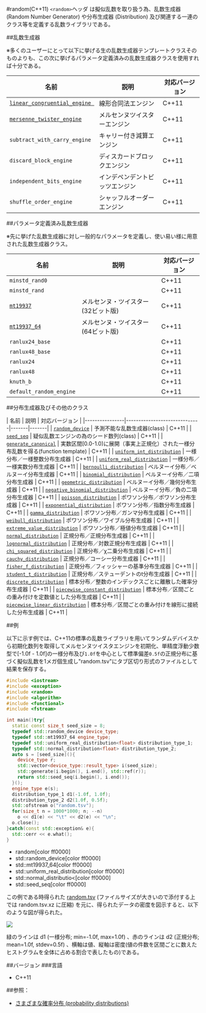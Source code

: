 #random(C++11)
`<random>`ヘッダ は擬似乱数を取り扱う為、乱数生成器 (Random Number Generator) や分布生成器 (Distribution) 及び関連する一連のクラス等を定義する乱数ライブラリである。


##乱数生成器

※多くのユーザーにとって以下に挙げる生の乱数生成器テンプレートクラスそのものよりも、この次に挙げるパラメータ定義済みの乱数生成器クラスを使用すれば十分である。

| 名前 | 説明 | 対応バージョン |
|-----------------------------------------------------------|------------------------------|-------|
| [`linear_congruential_engine `](./random/linear_congruential_engine.md) | 線形合同法エンジン | C++11 |
| [`mersenne_twister_engine`](./random/mersenne_twister_engine.md)        | メルセンヌツイスターエンジン | C++11 |
| `subtract_with_carry_engine` | キャリー付き減算エンジン | C++11 |
| `discard_block_engine` | ディスカードブロックエンジン | C++11 |
| `independent_bits_engine` | インデペンデントビッツエンジン | C++11 |
| `shuffle_order_engine` | シャッフルオーダーエンジン | C++11 |


##パラメータ定義済み乱数生成器

※先に挙げた乱数生成器に対し一般的なパラメータを定義し、使い易い様に用意された乱数生成器クラス。

| 名前 | 説明 | 対応バージョン |
|----------------|------------------------------|-------|
| `minstd_rand0`  | | C++11 |
| `minstd_rand`   | | C++11 |
| [`mt19937`](./random/mt19937.md)       | メルセンヌ・ツイスター(32ビット版) | C++11 |
| [`mt19937_64`](./random/mt19937_64.md) | メルセンヌ・ツイスター(64ビット版) | C++11 |
| `ranlux24_base` |  | C++11 |
| `ranlux48_base` |  | C++11 |
| `ranlux24`      |  | C++11 |
| `ranlux48`      |  | C++11 |
| `knuth_b`       |  | C++11 |
| `default_random_engine` |  | C++11 |


##分布生成器及びその他のクラス

| 名前 | 説明 | 対応バージョン |
|----------------|------------------------------|-------|-------|
| [`random_device`](./random/random_device.md)                         | 予測不能な乱数生成器(class) | C++11 |
| [`seed_seq`](./random/seed_seq.md)                                   | 疑似乱数エンジンの為のシード数列(class) | C++11 |
| [`generate_canonical`](./random/generate_canonical.md)               | 実数区間\[0.0-1.0\)に展開（事実上正規化）された一様分布乱数を得る(function template) | C++11 |
| [`uniform_int_distribution`](./random/uniform_int_distribution.md)   | 一様分布／一様整数分布生成器 | C++11 |
| [`uniform_real_distribution`](./random/uniform_real_distribution.md) | 一様分布／一様実数分布生成器 | C++11 |
| [`bernoulli_distribution`](./random/bernoulli_distribution.md)       | ベルヌーイ分布／ベルヌーイ分布生成器 | C++11 |
| [`binomial_distribution`](./random/binomial_distribution.md)         | ベルヌーイ分布／二項分布生成器 | C++11 |
| [`geometric_distribution`](./random/geometric_distribution.md)       | ベルヌーイ分布／幾何分布生成器 | C++11 |
| [`negative_binomial_distribution`](./random/negative_binomial_distribution.md) | ベルヌーイ分布／負の二項分布生成器 | C++11 |
| [`poisson_distribution`](./random/poisson_distribution.md)           | ポワソン分布／ポワソン分布生成器 | C++11 |
| [`exponential_distribution`](./random/exponential_distribution.md)   | ポワソン分布／指数分布生成器 | C++11 |
| [`gamma_distribution`](./random/gamma_distribution.md)               | ポワソン分布／ガンマ分布生成器 | C++11 |
| [`weibull_distribution`](./random/weibull_distribution.md)           | ポワソン分布／ワイブル分布生成器 | C++11 |
| [`extreme_value_distribution`](./random/extreme_value_distribution.md) | ポワソン分布／極値分布生成器 | C++11 |
| [`normal_distribution`](./random/normal_distribution.md)             | 正規分布／正規分布生成器 | C++11 |
| [`lognormal_distribution`](./random/lognormal_distribution.md)       | 正規分布／対数正規分布生成器 | C++11 |
| [`chi_squared_distribution`](./random/chi_squared_distribution.md)   | 正規分布／χ二乗分布生成器 | C++11 |
| [`cauchy_distribution`](./random/cauchy_distribution.md)             | 正規分布／コーシー分布生成器 | C++11 |
| [`fisher_f_distribution`](./random/fisher_f_distribution.md)         | 正規分布／フィッシャーの基準分布生成器 | C++11 |
| [`student_t_distribution`](./random/student_t_distribution.md)       | 正規分布／ステューデントのt分布生成器 | C++11 |
| [`discrete_distribution`](./random/discrete_distribution.md)         | 標本分布／整数のインデックスごとに離散した確率分布生成器 | C++11 |
| [`piecewise_constant_distribution`](./random/piecewise_constant_distribution.md) | 標本分布／区間ごとの重み付けを定数値とした分布生成器 | C++11 |
| [`piecewise_linear_distribution`](./random/piecewise_linear_distribution.md) | 標本分布／区間ごとの重み付けを線形に接続した分布生成器 | C++11 |


##例

以下に示す例では、C++11の標準の乱数ライブラリを用いてランダムデバイスから初期化数列を取得してメルセンヌツイスタエンジンを初期化、単精度浮動少数型で\[-1.0f - 1.0f\]の一様分布及び`1.0f`を中心として標準偏差`0.5f`の正規分布に基づく擬似乱数を1メガ個生成し"random.tsv"にタブ区切り形式のファイルとして結果を保存する。

```cpp
#include <iostream>
#include <exception>
#include <random>
#include <algorithm>
#include <functional>
#include <fstream>

int main()try{
  static const size_t seed_size = 8;
  typedef std::random_device device_type;
  typedef std::mt19937_64 engine_type;
  typedef std::uniform_real_distribution<float> distribution_type_1;
  typedef std::normal_distribution<float> distribution_type_2;
  auto s = [seed_size](){
    device_type r;
    std::vector<device_type::result_type> i(seed_size);
    std::generate(i.begin(), i.end(), std::ref(r));
    return std::seed_seq(i.begin(), i.end());
  }();
  engine_type e(s);
  distribution_type_1 d1(-1.0f, 1.0f);
  distribution_type_2 d2(1.0f, 0.5f);
  std::ofstream o("random.tsv");
  for(size_t n = 1000*1000; n; --n)
    o << d1(e) << "\t" << d2(e) << "\n";
  o.close();
}catch(const std::exception& e){
  std::cerr << e.what();
}
```
* random[color ff0000]
* std::random_device[color ff0000]
* std::mt19937_64[color ff0000]
* std::uniform_real_distribution[color ff0000]
* std::normal_distributio<[color ff0000]
* std::seed_seq[color ff0000]

この例である時得られた [random.tsv](https://github.com/cpprefjp/image/raw/master/reference/random/random.tsv.xz) (ファイルサイズが大きいので添付する上では random.tsv.xz に圧縮) を元に、得られたデータの密度を図示すると、以下のような図が得られた。

![](https://github.com/cpprefjp/image/raw/master/reference/random/random.png)

緑のラインは d1 (一様分布; min=-1.0f, max=1.0f) 、赤のラインは d2 (正規分布; mean=1.0f, stdev=0.5f) 、横軸は値、縦軸は密度(値の件数を区間ごとに数えたヒストグラムを全体に占める割合で表したもの)である。

##バージョン
###言語
- C++11

##参照：
* [さまざまな確率分布 (probability distributions)](http://www.biwako.shiga-u.ac.jp/sensei/mnaka/ut/statdist.html)

